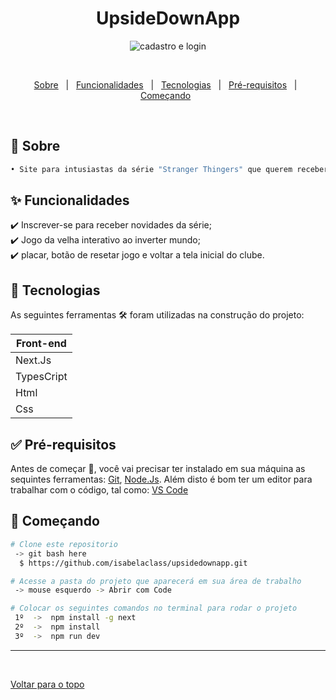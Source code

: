 <h1 align="center">UpsideDownApp</h1>


<div align="center" id="top">
  <img alt="cadastro e login" title="cadastro e login" src="./cadastro_and_login.gif"/>
</h1>


  &#xa0;
 

 </div>
 

<p align="center">
  <a href="#dart-sobre">Sobre</a> &#xa0; | &#xa0; 
  <a href="#sparkles-funcionalidades">Funcionalidades</a> &#xa0; | &#xa0; 
  <a href="#rocket-tecnologias">Tecnologias</a> &#xa0; | &#xa0; 
  <a href="#white_check_mark-pré-requisitos">Pré-requisitos</a> &#xa0; | &#xa0;
  <a href="#checkered_flag-começando">Começando</a> &#xa0; 
<!--  <a href="#autor">Autor</a> -->
</p>


<br>
				
	
## :dart: Sobre ##

```sh
• Site para intusiastas da série "Stranger Thingers" que querem receber novidades da série em primeira mão. 
```

## :sparkles: Funcionalidades ##


:heavy_check_mark: Inscrever-se para receber novidades da série;\
:heavy_check_mark: Jogo da velha interativo ao inverter mundo;\
:heavy_check_mark: placar, botão de resetar jogo e voltar a tela inicial do clube.


## :rocket: Tecnologias ##
 
 
As seguintes ferramentas 🛠 foram utilizadas na construção do projeto:


<table>
  <thead>
    <th>Front-end</th>
  </thead>
  <tbody>
    <tr>
      <td>Next.Js</td>
    </tr>
    <tr>
      <td>TypesCript</td>
    </tr> 
    <tr>
      <td>Html</td>
    </tr>
    <tr>
      <td>Css</td>
    </tr>  
	  
  </tbody>

</table>


## :white_check_mark: Pré-requisitos ##


Antes de começar 🏁, você vai precisar ter instalado em sua máquina as sequintes ferramentas:
[Git](https://git-scm.com/downloads), [Node.Js](https://nodejs.org/en/download). Além disto é bom ter um editor para trabalhar com o código, tal como: [VS Code](https://code.visualstudio.com/download)


## :checkered_flag: Começando ##


```bash
# Clone este repositorio
 -> git bash here
  $ https://github.com/isabelaclass/upsidedownapp.git

# Acesse a pasta do projeto que aparecerá em sua área de trabalho
 -> mouse esquerdo -> Abrir com Code

# Colocar os seguintes comandos no terminal para rodar o projeto
 1º  ->  npm install -g next
 2º  ->  npm install  
 3º  ->  npm run dev 
```


---


<br>

<a href="#top">Voltar para o topo</a>


  </tbody>

</table>







